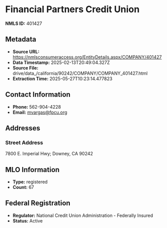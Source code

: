 # Financial Partners Credit Union

**NMLS ID:** 401427

## Metadata
- **Source URL:** https://nmlsconsumeraccess.org/EntityDetails.aspx/COMPANY/401427
- **Data Timestamp:** 2025-02-13T20:49:04.327Z
- **Source File:** drive/data_/california/90242/COMPANY/COMPANY_401427.html
- **Extraction Time:** 2025-05-27T10:23:14.477823

## Contact Information
- **Phone:** 562-904-4228
- **Email:** mvargas@fpcu.org

## Addresses
### Street Address
7800 E. Imperial Hwy; Downey, CA 90242

## MLO Information
- **Type:** registered
- **Count:** 67

## Federal Registration
- **Regulator:** National Credit Union Administration - Federally Insured
- **Status:** Active
